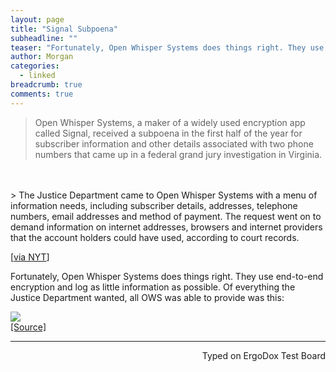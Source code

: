 ```yaml
---
layout: page
title: "Signal Subpoena"
subheadline: ""
teaser: "Fortunately, Open Whisper Systems does things right. They use end-to-end encryption and log as little information as possible."
author: Morgan
categories:
  - linked
breadcrumb: true
comments: true
---
```


> Open Whisper Systems, a maker of a widely used encryption app called Signal, received a subpoena in the first half of the year for subscriber information and other details associated with two phone numbers that came up in a federal grand jury investigation in Virginia.    
<br>
<br>
> The Justice Department came to Open Whisper Systems with a menu of information needs, including subscriber details, addresses, telephone numbers, email addresses and method of payment. The request went on to demand information on internet addresses, browsers and internet providers that the account holders could have used, according to court records.

[[via NYT](http://www.nytimes.com/2016/10/05/technology/subpoenas-and-gag-orders-show-government-overreach-tech-companies-argue.html)]

Fortunately, Open Whisper Systems does things right. They use end-to-end encryption and log as little information as possible. Of everything the Justice Department wanted, all OWS was able to provide was this:

![](http://imgur.com/CLTtqoN.jpg)    
[[Source]](https://twitter.com/whispersystems/status/783325788883955713)

---
<p align="right">Typed on ErgoDox Test Board</p>
